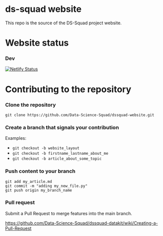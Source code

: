 # ds-squad website

This repo is the source of the DS-Squad project website. 

# Website status

### Dev

[![Netlify Status](https://api.netlify.com/api/v1/badges/bca2f2eb-74d0-4cf5-b31d-b9a809f959f4/deploy-status)](https://app.netlify.com/sites/trusting-pike-86bdf6/deploys)

# Contributing to the repository

### Clone the repository

```
git clone https://github.com/Data-Science-Squad/dssquad-website.git
```

### Create a branch that signals your contribution

Examples:

  - `git checkout -b website_layout`
  - `git checkout -b firstname_lastname_about_me`
  - `git checkout -b article_about_some_topic`

### Push content to your branch

```
git add my_article.md
git commit -m "adding my_new_file.py"
git push origin my_branch_name
```

### Pull request

Submit a Pull Request to merge features into the main branch.

https://github.com/Data-Science-Squad/dssquad-datakit/wiki/Creating-a-Pull-Request
